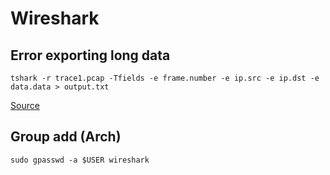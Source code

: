 # Wireshark

## Error exporting long data
```shell
tshark -r trace1.pcap -Tfields -e frame.number -e ip.src -e ip.dst -e data.data > output.txt
```

[Source](https://osqa-ask.wireshark.org/questions/35468/export-packet-data-to-csv/)

## Group add (Arch)
```shell
sudo gpasswd -a $USER wireshark
```
